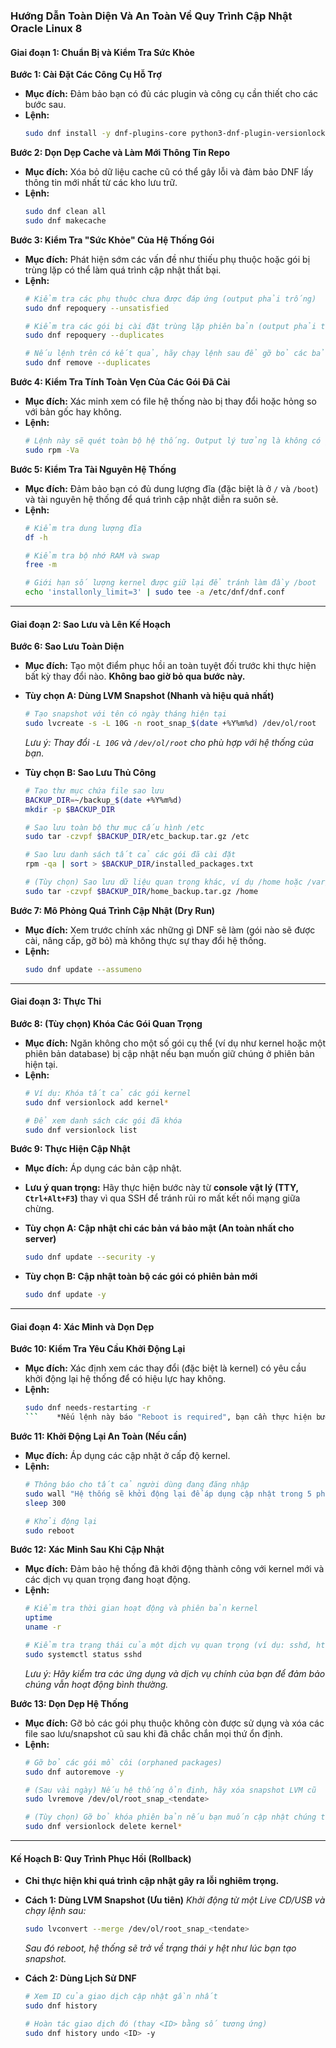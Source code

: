 
### **Hướng Dẫn Toàn Diện Và An Toàn Về Quy Trình Cập Nhật Oracle Linux 8**

#### **Giai đoạn 1: Chuẩn Bị và Kiểm Tra Sức Khỏe**

**Bước 1: Cài Đặt Các Công Cụ Hỗ Trợ**
*   **Mục đích:** Đảm bảo bạn có đủ các plugin và công cụ cần thiết cho các bước sau.
*   **Lệnh:**
    ```bash
    sudo dnf install -y dnf-plugins-core python3-dnf-plugin-versionlock lvm2 rsync tar
    ```

**Bước 2: Dọn Dẹp Cache và Làm Mới Thông Tin Repo**
*   **Mục đích:** Xóa bỏ dữ liệu cache cũ có thể gây lỗi và đảm bảo DNF lấy thông tin mới nhất từ các kho lưu trữ.
*   **Lệnh:**
    ```bash
    sudo dnf clean all
    sudo dnf makecache
    ```

**Bước 3: Kiểm Tra "Sức Khỏe" Của Hệ Thống Gói**
*   **Mục đích:** Phát hiện sớm các vấn đề như thiếu phụ thuộc hoặc gói bị trùng lặp có thể làm quá trình cập nhật thất bại.
*   **Lệnh:**
    ```bash
    # Kiểm tra các phụ thuộc chưa được đáp ứng (output phải trống)
    sudo dnf repoquery --unsatisfied

    # Kiểm tra các gói bị cài đặt trùng lặp phiên bản (output phải trống)
    sudo dnf repoquery --duplicates
    
    # Nếu lệnh trên có kết quả, hãy chạy lệnh sau để gỡ bỏ các bản trùng lặp
    sudo dnf remove --duplicates
    ```

**Bước 4: Kiểm Tra Tính Toàn Vẹn Của Các Gói Đã Cài**
*   **Mục đích:** Xác minh xem có file hệ thống nào bị thay đổi hoặc hỏng so với bản gốc hay không.
*   **Lệnh:**
    ```bash
    # Lệnh này sẽ quét toàn bộ hệ thống. Output lý tưởng là không có gì.
    sudo rpm -Va
    ```

**Bước 5: Kiểm Tra Tài Nguyên Hệ Thống**
*   **Mục đích:** Đảm bảo bạn có đủ dung lượng đĩa (đặc biệt là ở `/` và `/boot`) và tài nguyên hệ thống để quá trình cập nhật diễn ra suôn sẻ.
*   **Lệnh:**
    ```bash
    # Kiểm tra dung lượng đĩa
    df -h

    # Kiểm tra bộ nhớ RAM và swap
    free -m
    
    # Giới hạn số lượng kernel được giữ lại để tránh làm đầy /boot
    echo 'installonly_limit=3' | sudo tee -a /etc/dnf/dnf.conf
    ```

---

#### **Giai đoạn 2: Sao Lưu và Lên Kế Hoạch**

**Bước 6: Sao Lưu Toàn Diện**
*   **Mục đích:** Tạo một điểm phục hồi an toàn tuyệt đối trước khi thực hiện bất kỳ thay đổi nào. **Không bao giờ bỏ qua bước này.**

*   **Tùy chọn A: Dùng LVM Snapshot (Nhanh và hiệu quả nhất)**
    ```bash
    # Tạo snapshot với tên có ngày tháng hiện tại
    sudo lvcreate -s -L 10G -n root_snap_$(date +%Y%m%d) /dev/ol/root
    ```
    *Lưu ý: Thay đổi `-L 10G` và `/dev/ol/root` cho phù hợp với hệ thống của bạn.*

*   **Tùy chọn B: Sao Lưu Thủ Công**
    ```bash
    # Tạo thư mục chứa file sao lưu
    BACKUP_DIR=~/backup_$(date +%Y%m%d)
    mkdir -p $BACKUP_DIR

    # Sao lưu toàn bộ thư mục cấu hình /etc
    sudo tar -czvpf $BACKUP_DIR/etc_backup.tar.gz /etc

    # Sao lưu danh sách tất cả các gói đã cài đặt
    rpm -qa | sort > $BACKUP_DIR/installed_packages.txt

    # (Tùy chọn) Sao lưu dữ liệu quan trọng khác, ví dụ /home hoặc /var/www
    sudo tar -czvpf $BACKUP_DIR/home_backup.tar.gz /home
    ```

**Bước 7: Mô Phỏng Quá Trình Cập Nhật (Dry Run)**
*   **Mục đích:** Xem trước chính xác những gì DNF sẽ làm (gói nào sẽ được cài, nâng cấp, gỡ bỏ) mà không thực sự thay đổi hệ thống.
*   **Lệnh:**
    ```bash
    sudo dnf update --assumeno
    ```

---

#### **Giai đoạn 3: Thực Thi**

**Bước 8: (Tùy chọn) Khóa Các Gói Quan Trọng**
*   **Mục đích:** Ngăn không cho một số gói cụ thể (ví dụ như kernel hoặc một phiên bản database) bị cập nhật nếu bạn muốn giữ chúng ở phiên bản hiện tại.
*   **Lệnh:**
    ```bash
    # Ví dụ: Khóa tất cả các gói kernel
    sudo dnf versionlock add kernel*

    # Để xem danh sách các gói đã khóa
    sudo dnf versionlock list
    ```

**Bước 9: Thực Hiện Cập Nhật**
*   **Mục đích:** Áp dụng các bản cập nhật.
*   **Lưu ý quan trọng:** Hãy thực hiện bước này từ **console vật lý (TTY, `Ctrl+Alt+F3`)** thay vì qua SSH để tránh rủi ro mất kết nối mạng giữa chừng.

*   **Tùy chọn A: Cập nhật chỉ các bản vá bảo mật (An toàn nhất cho server)**
    ```bash
    sudo dnf update --security -y
    ```

*   **Tùy chọn B: Cập nhật toàn bộ các gói có phiên bản mới**
    ```bash
    sudo dnf update -y
    ```

---

#### **Giai đoạn 4: Xác Minh và Dọn Dẹp**

**Bước 10: Kiểm Tra Yêu Cầu Khởi Động Lại**
*   **Mục đích:** Xác định xem các thay đổi (đặc biệt là kernel) có yêu cầu khởi động lại hệ thống để có hiệu lực hay không.
*   **Lệnh:**
    ```bash
    sudo dnf needs-restarting -r
    ```    *Nếu lệnh này báo "Reboot is required", bạn cần thực hiện bước tiếp theo.*

**Bước 11: Khởi Động Lại An Toàn (Nếu cần)**
*   **Mục đích:** Áp dụng các cập nhật ở cấp độ kernel.
*   **Lệnh:**
    ```bash
    # Thông báo cho tất cả người dùng đang đăng nhập
    sudo wall "Hệ thống sẽ khởi động lại để áp dụng cập nhật trong 5 phút."
    sleep 300

    # Khởi động lại
    sudo reboot
    ```

**Bước 12: Xác Minh Sau Khi Cập Nhật**
*   **Mục đích:** Đảm bảo hệ thống đã khởi động thành công với kernel mới và các dịch vụ quan trọng đang hoạt động.
*   **Lệnh:**
    ```bash
    # Kiểm tra thời gian hoạt động và phiên bản kernel
    uptime
    uname -r

    # Kiểm tra trạng thái của một dịch vụ quan trọng (ví dụ: sshd, httpd)
    sudo systemctl status sshd
    ```
    *Lưu ý: Hãy kiểm tra các ứng dụng và dịch vụ chính của bạn để đảm bảo chúng vẫn hoạt động bình thường.*

**Bước 13: Dọn Dẹp Hệ Thống**
*   **Mục đích:** Gỡ bỏ các gói phụ thuộc không còn được sử dụng và xóa các file sao lưu/snapshot cũ sau khi đã chắc chắn mọi thứ ổn định.
*   **Lệnh:**
    ```bash
    # Gỡ bỏ các gói mồ côi (orphaned packages)
    sudo dnf autoremove -y

    # (Sau vài ngày) Nếu hệ thống ổn định, hãy xóa snapshot LVM cũ
    sudo lvremove /dev/ol/root_snap_<tendate>
    
    # (Tùy chọn) Gỡ bỏ khóa phiên bản nếu bạn muốn cập nhật chúng trong tương lai
    sudo dnf versionlock delete kernel*
    ```

---

#### **Kế Hoạch B: Quy Trình Phục Hồi (Rollback)**

*   **Chỉ thực hiện khi quá trình cập nhật gây ra lỗi nghiêm trọng.**

*   **Cách 1: Dùng LVM Snapshot (Ưu tiên)**
    *Khởi động từ một Live CD/USB và chạy lệnh sau:*
    ```bash
    sudo lvconvert --merge /dev/ol/root_snap_<tendate>
    ```
    *Sau đó reboot, hệ thống sẽ trở về trạng thái y hệt như lúc bạn tạo snapshot.*

*   **Cách 2: Dùng Lịch Sử DNF**
    ```bash
    # Xem ID của giao dịch cập nhật gần nhất
    sudo dnf history

    # Hoàn tác giao dịch đó (thay <ID> bằng số tương ứng)
    sudo dnf history undo <ID> -y
    ```